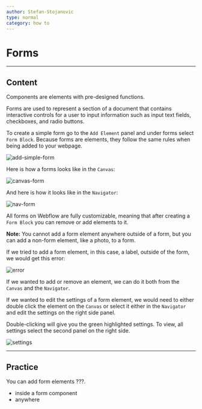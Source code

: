 ```yaml
---
author: Stefan-Stojanovic
type: normal
category: how to
---
```


# Forms


---

## Content

Components are elements with pre-designed functions.

Forms are used to represent a section of a document that contains interactive controls for a user to input information such as input text fields, checkboxes, and radio buttons.

To create a simple form go to the `Add Element` panel and under forms select `Form Block`. Because forms are elements, they follow the same rules when being added to your webpage.

![add-simple-form](https://img.enkipro.com/ffce1dbfbdeec62a0d0b062759bcd88a.png)

Here is how a forms looks like in the `Canvas`:

![canvas-form](https://img.enkipro.com/be9a3458b5cf07aeff2f3a282cb5e54d.png)

And here is how it looks like in the `Navigator`:

![nav-form](https://img.enkipro.com/fa4b5f74a0b397b7604b84a816069d7c.png)

All forms on Webflow are fully customizable, meaning that after creating a `Form Block` you can remove or add elements to it. 

**Note:** You cannot add a form element anywhere outside of a form, but you can add a non-form element, like a photo, to a form. 

If we tried to add a form element, in this case, a label, outside of the form, we would get this error:

![error](https://img.enkipro.com/7840fdd38d370d2305e9660dacee3084.png)

If we wanted to add or remove an element, we can do it both from the `Canvas` and the `Navigator`.

If we wanted to edit the settings of a form element, we would need to either double click the element on the `Canvas` or select it either in the `Navigator` and edit the settings on the right side panel.

Double-clicking will give you the green highlighted settings. To view, all settings select the second panel on the right side.

![settings](https://img.enkipro.com/69232c018a7cae1a8c9cb1311fa5f464.png)


---

## Practice

You can add form elements ???.

* inside a form component
* anywhere

